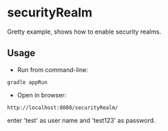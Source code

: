 # securityRealm

Gretty example, shows how to enable security realms.

## Usage

- Run from command-line:

```
gradle appRun
```

- Open in browser:

```
http://localhost:8080/securityRealm/
```

enter 'test' as user name and 'test123' as password.
